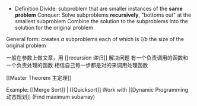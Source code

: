 - Definition
Divide: subproblem that are smaller instances of the **same problem**
Conquer: Solve subproblems **recursively**, "bottoms out" at the smallest subproblem 
Combine the solution to the subproblems into the solution for the original problem

General form: creates *a* subproblems each of which is *1/b* the size of the original problem

一般在参数上做文章，用 [[recursion 递归]] 解决问题
有一个负责调用的函数和一个负责处理的函数
相信自己每一步都是对的来调用处理函数

[[Master Theorem 主定理]]

Example: [[Merge Sort]] | [[Quicksort]] 
Work with [[Dynamic Programming 动态规划]] (Find maximum subarray)